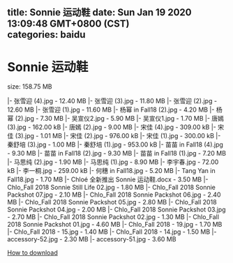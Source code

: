 
title: Sonnie 运动鞋
date: Sun Jan 19 2020 13:09:48 GMT+0800 (CST)    
categories: baidu
---

# Sonnie 运动鞋
size: 158.75 MB
 
 
|- 张雪迎 (4).jpg - 12.40 MB
|- 张雪迎 (3).jpg - 11.80 MB
|- 张雪迎 (2).jpg - 12.60 MB
|- 张雪迎 (1).jpg - 11.60 MB
|- 杨幂 in Fall18 (2).jpg - 4.20 MB
|- 杨幂 (2).jpg - 7.30 MB
|- 吴宣仪2.jpg - 5.90 MB
|- 吴宣仪1.jpg - 1.70 MB
|- 唐嫣 (3).jpg - 162.00 kB
|- 唐嫣 (2).jpg - 9.00 MB
|- 宋佳 (4).jpg - 309.00 kB
|- 宋佳 (3).jpg - 1.01 MB
|- 宋佳 (2).jpg - 976.00 kB
|- 宋佳 (1).jpg - 300.00 kB
|- 秦舒培 (3).jpg - 1.00 MB
|- 秦舒培 (1).jpg - 953.00 kB
|- 苗苗 in Fall18 (4).jpg - 9.30 MB
|- 苗苗 in Fall18 (2).jpg - 9.30 MB
|- 苗苗 in Fall18 (1).jpg - 7.20 MB
|- 马思纯 (2).jpg - 1.90 MB
|- 马思纯 (1).jpg - 8.90 MB
|- 李宇春.jpg - 72.00 kB
|- 李一桐.jpg - 259.00 kB
|- 何穗 in Fall18.jpg - 5.20 MB
|- Tang Yan in Fall18.jpg - 1.70 MB
|- Chloé 全新推出 Sonnie 运动鞋.docx - 3.50 MB
|- Chlo_Fall 2018 Sonnie Still Life 02.jpg - 1.80 MB
|- Chlo_Fall 2018 Sonnie Packshot 07.jpg - 2.10 MB
|- Chlo_Fall 2018 Sonnie Packshot 06.jpg - 2.40 MB
|- Chlo_Fall 2018 Sonnie Packshot 05.jpg - 2.80 MB
|- Chlo_Fall 2018 Sonnie Packshot 04.jpg - 2.00 MB
|- Chlo_Fall 2018 Sonnie Packshot 03.jpg - 2.70 MB
|- Chlo_Fall 2018 Sonnie Packshot 02.jpg - 1.30 MB
|- Chlo_Fall 2018 Sonnie Packshot 01.jpg - 4.60 MB
|- Chlo_Fall 2018 - 19.jpg - 1.70 MB
|- Chlo_Fall 2018 - 15.jpg - 1.40 MB
|- Chlo_Fall 2018 - 14.jpg - 1.50 MB
|- accessory-52.jpg - 2.30 MB
|- accessory-51.jpg - 3.60 MB

[How to download](https://bpcam.bemobtrk.com/go/2ceec3aa-1ca2-46d6-b9ff-aaa5c184517c?jno=737)